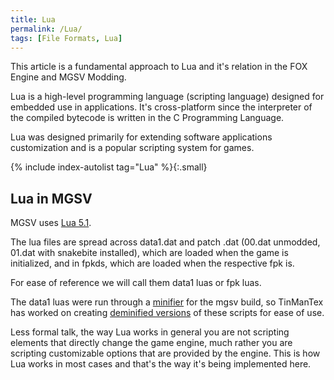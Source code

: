 ```yaml
---
title: Lua
permalink: /Lua/
tags: [File Formats, Lua]
---
```


This article is a fundamental approach to Lua and it's relation in the
FOX Engine and MGSV Modding.

Lua is a high-level programming language (scripting language) designed
for embedded use in applications. It's cross-platform since the
interpreter of the compiled bytecode is written in the C Programming
Language.

Lua was designed primarily for extending software applications
customization and is a popular scripting system for games.

{% include index-autolist tag="Lua" %}{:.small}

## Lua in MGSV

MGSV uses [Lua 5.1](https://www.lua.org/manual/5.1/).

The lua files are spread across data1.dat and patch .dat (00.dat
unmodded, 01.dat with snakebite installed), which are loaded when the
game is initialized, and in fpkds, which are loaded when the respective
fpk is.

For ease of reference we will call them data1 luas or fpk luas.

The data1 luas were run through a
[minifier](https://en.wikipedia.org/wiki/Minification_\(programming\))
for the mgsv build, so TinManTex has worked on creating [deminified
versions](https://github.com/TinManTex/mgsv-deminified-lua) of these
scripts for ease of use.

Less formal talk, the way Lua works in general you are not scripting
elements that directly change the game engine, much rather you are
scripting customizable options that are provided by the engine. This is
how Lua works in most cases and that's the way it's being implemented
here.
